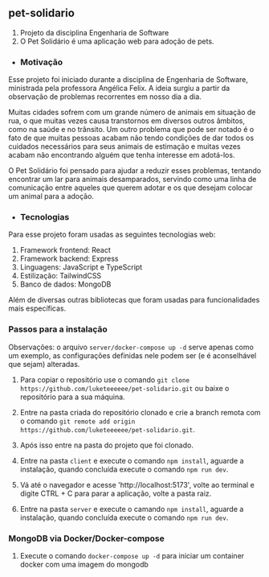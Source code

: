 ## pet-solidario

1. Projeto da disciplina Engenharia de Software
2. O Pet Solidário é uma aplicação web para adoção de pets.

- ### Motivação
Esse projeto foi iniciado durante a disciplina de Engenharia de Software, ministrada pela professora Angélica Felix. A ideia surgiu a partir da observação de problemas recorrentes em nosso dia a dia.

Muitas cidades sofrem com um grande número de animais em situação de rua, o que muitas vezes causa transtornos em diversos outros âmbitos, como na saúde e no trânsito. Um outro problema que pode ser notado é o fato de que muitas pessoas acabam não tendo condições de dar todos os cuidados necessários para seus animais de estimação e muitas vezes acabam não encontrando alguém que tenha interesse em adotá-los.

O Pet Solidário foi pensado para ajudar a reduzir esses problemas, tentando encontrar um lar para animais desamparados, servindo como uma linha de comunicação entre aqueles que querem adotar e os que desejam colocar um animal para a adoção.

- ### Tecnologias
Para esse projeto foram usadas as seguintes tecnologias web:
1. Framework frontend: React
2. Framework backend: Express
3. Linguagens: JavaScript e TypeScript
4. Estilização: TailwindCSS
5. Banco de dados: MongoDB

Além de diversas outras bibliotecas que foram usadas para funcionalidades mais específicas.

### Passos para a instalação

Observações: o arquivo `server/docker-compose up -d` serve apenas como um exemplo, as configurações definidas nele podem ser (e é aconselhável que sejam) alteradas.

1. Para copiar o repositório use o comando `git clone https://github.com/luketeeeeee/pet-solidario.git` ou baixe o repositório para a sua máquina.

2. Entre na pasta criada do repositório clonado e crie a branch remota com o comando `git remote add origin https://github.com/luketeeeeee/pet-solidario.git`.

3. Após isso entre na pasta do projeto que foi clonado.

4. Entre na pasta `client` e execute o comando `npm install`, aguarde a instalação, quando concluída execute o comando `npm run dev`.

5. Vá até o navegador e acesse 'http://localhost:5173', volte ao terminal e digite CTRL + C para parar a aplicação, volte a pasta raiz.

6. Entre na pasta `server` e execute o camando `npm install`, aguarde a instalação, quando concluída execute o comando `npm run dev`.

### MongoDB via Docker/Docker-compose

1. Execute o comando `docker-compose up -d` para iniciar um container docker com uma imagem do mongodb
